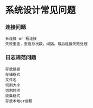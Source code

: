 # 系统设计常见问题

###  连接问题

```
长连接 or 短连接
失败重连，重连总次数，间隔，最后连接失败处理

```

### 日志规范问题

```
存放路径
存储格式
文件名
切割大小
切割时间
收集格式
存放本地or远程
```
